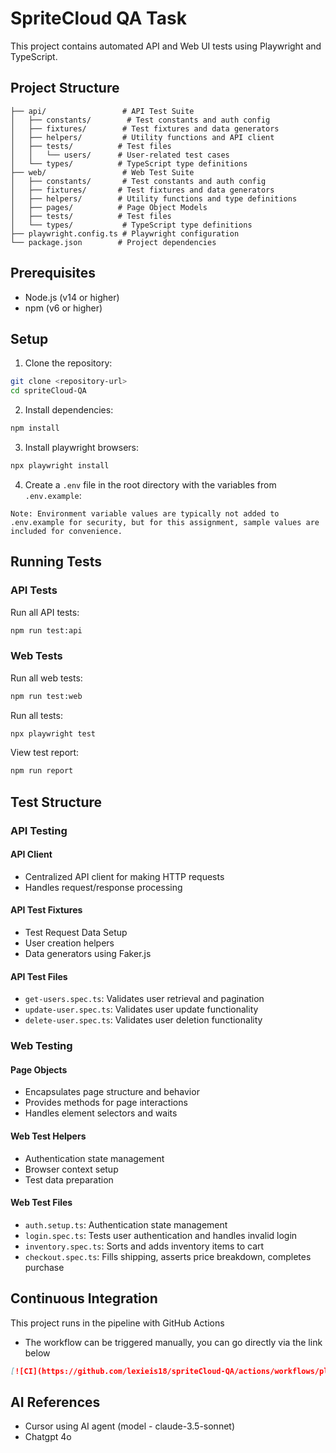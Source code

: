 # SpriteCloud QA Task

This project contains automated API and Web UI tests using Playwright and TypeScript.

## Project Structure

```
├── api/                 # API Test Suite
│   ├── constants/        # Test constants and auth config
│   ├── fixtures/        # Test fixtures and data generators
│   ├── helpers/         # Utility functions and API client
│   ├── tests/          # Test files
│   │   └── users/      # User-related test cases
│   └── types/          # TypeScript type definitions
├── web/                 # Web Test Suite
│   ├── constants/       # Test constants and auth config
│   ├── fixtures/       # Test fixtures and data generators
│   ├── helpers/        # Utility functions and type definitions
│   ├── pages/          # Page Object Models
│   ├── tests/          # Test files
│   └── types/           # TypeScript type definitions
├── playwright.config.ts # Playwright configuration
└── package.json        # Project dependencies
```

## Prerequisites

- Node.js (v14 or higher)
- npm (v6 or higher)

## Setup

1. Clone the repository:
```bash
git clone <repository-url>
cd spriteCloud-QA
```

2. Install dependencies:
```bash
npm install
```

3. Install playwright browsers:
```bash
npx playwright install
```

4. Create a `.env` file in the root directory with the variables from `.env.example`:
```
Note: Environment variable values are typically not added to .env.example for security, but for this assignment, sample values are included for convenience.
```

## Running Tests

### API Tests

Run all API tests:
```bash
npm run test:api
```

### Web Tests

Run all web tests:
```bash
npm run test:web
```

Run all tests:
```bash
npx playwright test
```

View test report:
```bash
npm run report
```

## Test Structure

### API Testing
#### API Client
- Centralized API client for making HTTP requests
- Handles request/response processing

#### API Test Fixtures
- Test Request Data Setup
- User creation helpers
- Data generators using Faker.js

#### API Test Files
- `get-users.spec.ts`: Validates user retrieval and pagination
- `update-user.spec.ts`: Validates user update functionality
- `delete-user.spec.ts`: Validates user deletion functionality

### Web Testing
#### Page Objects
- Encapsulates page structure and behavior
- Provides methods for page interactions
- Handles element selectors and waits

#### Web Test Helpers
- Authentication state management
- Browser context setup
- Test data preparation

#### Web Test Files
- `auth.setup.ts`: Authentication state management
- `login.spec.ts`: Tests user authentication and handles invalid login
- `inventory.spec.ts`: Sorts and adds inventory items to cart
- `checkout.spec.ts`: Fills shipping, asserts price breakdown, completes purchase

## Continuous Integration

This project runs in the pipeline with GitHub Actions
- The workflow can be triggered manually, you can go directly via the link below
```md
[![CI](https://github.com/lexieis18/spriteCloud-QA/actions/workflows/playwright.yml/badge.svg)](https://github.com/lexieis18/spriteCloud-QA/actions/workflows/playwright.yml)
```

## AI References
- Cursor using AI agent (model - claude-3.5-sonnet)
- Chatgpt 4o


